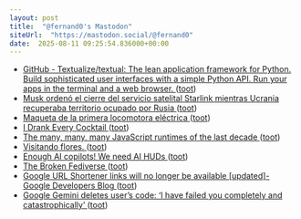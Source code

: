 ```yaml
---
layout: post
title:  "@fernand0's Mastodon"
siteUrl:  "https://mastodon.social/@fernand0"
date:  2025-08-11 09:25:54.836000+00:00
---
```

*  [GitHub - Textualize/textual: The lean application framework for Python.  Build sophisticated user interfaces with a simple Python API. Run your apps in the terminal and a web browser. ](https://github.com/textualize/textual) ([toot](https://mastodon.social/@fernand0/115009411798294933))
*  [Musk ordenó el cierre del servicio satelital Starlink mientras Ucrania recuperaba territorio ocupado por Rusia ](https://forbes.com.mx/musk-ordeno-el-cierre-del-servicio-satelital-starlink-mientras-ucrania-recuperaba-territorio-ocupado-por-rusia) ([toot](https://mastodon.social/@fernand0/115009232087870455))
*  [Maqueta de la primera locomotora eléctrica ](https://www.flickr.com/photos/fernand0/54677995969) ([toot](https://mastodon.social/@fernand0/115007594250900981))
*  [I Drank Every Cocktail ](https://aaronson.org/blog/i-drank-every-cocktai) ([toot](https://mastodon.social/@fernand0/115007570948994897))
*  [The many, many, many JavaScript runtimes of the last decade ](https://buttondown.com/whatever_jamie/archive/the-many-many-many-javascript-runtimes-of-the-last-decade) ([toot](https://mastodon.social/@fernand0/115005732529830788))
*  [Visitando flores. ](https://avecesunafoto.wordpress.com/2025/08/10/visitando-flores) ([toot](https://mastodon.social/@fernand0/115005712134193836))
*  [Enough AI copilots! We need AI HUDs ](https://www.geoffreylitt.com/2025/07/27/enough-ai-copilots-we-need-ai-hud) ([toot](https://mastodon.social/@fernand0/115005327219888981))
*  [The Broken Fediverse ](https://battlepenguin.com/tech/the-broken-fediverse) ([toot](https://mastodon.social/@fernand0/115005223931185199))
*  [Google URL Shortener links will no longer be available [updated]- Google Developers Blog ](https://developers.googleblog.com/en/google-url-shortener-links-will-no-longer-be-available) ([toot](https://mastodon.social/@fernand0/115005022547914415))
*  [Google Gemini deletes user’s code: ‘I have failed you completely and catastrophically’ ](https://mashable.com/article/google-gemini-deletes-users-cod) ([toot](https://mastodon.social/@fernand0/115004278649366898))
